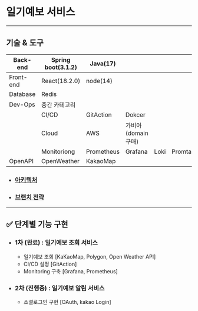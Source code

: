 # 일기예보 서비스

---

<h2>기술 & 도구</h2>


Back-end | Spring boot(3.1.2) | Java(17) |   |   |  
-- | -- | -- | -- | -- | --
Front-end | React(18.2.0) | node(14) |   |   |  
Database | Redis |   |   |   |  
Dev-Ops | 중간 카테고리 |   |   |   |  
  | CI/CD | GitAction | Dokcer |   |  
  | Cloud | AWS | 가비아(domain 구매) |   |  
  | Monitoriong | Prometheus | Grafana | Loki | Promtail
OpenAPI | OpenWeather | KakaoMap |   |   |  

- ### [아키텍처](https://github.com/seulee0862/project02-server/wiki/Infra-architecture)
- ### [브랜치 전략](https://github.com/seulee0862/project02-server/wiki/%EB%B8%8C%EB%9E%9C%EC%B9%98-%EC%A0%84%EB%9E%B5)

---
## ✅ 단계별 기능 구현

- ### 1차 (완료) : 일기예보 조회 서비스
  - 일기예보 조회 [KaKaoMap, Polygon, Open Weather API]
  - CI/CD 설정 [GitAction]
  - Monitoring 구축 [Grafana, Prometheus]

- ### 2차 (진행중) : 일기예보 알림 서비스
  - 소셜로그인 구현 [OAuth, kakao Login] 





